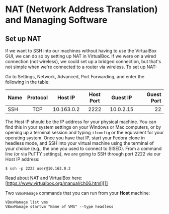 # NAT (Network Address Translation) and Managing Software 

## Set up NAT

If we want to SSH into our machines without having to use the VirtualBox GUI,
we can do so by setting up NAT in VirtualBox. If we were on a wired connection
(not wireless), we could set up a bridged connection, but that's not simple
when we're connected to a router via wireless. To set up NAT: 

Go to Settings, Network, Advanced, Port Forwarding, and enter the following in 
the table:

| Name | Protocol | Host IP      | Host Port | Guest IP  | Guest Port |
|:-----|:--------:|:------------:|:---------:|:---------:|-----------:|
| SSH  | TCP      | 10.163.0.2   | 2222      | 10.0.2.15 | 22         |

The Host IP should be the IP address for your physical machine. You can find
this in your system settings on your Windows or Mac computers, or by opening up
a terminal session and typing ``ifconfig`` or the equivalent for your operating
system. Once you have that IP, start your Fedora clone in headless mode, and
SSH into your virtual machine using the terminal of your choice (e.g., the one
you used to connect to SISED). From a command line (or via PuTTY settings), we
are going to SSH through port 2222 via our Host IP address:

```
$ ssh -p 2222 user@10.163.0.2
```

Read about NAT and VirtualBox here: [https://www.virtualbox.org/manual/ch06.html][1]

[1]:https://www.virtualbox.org/manual/ch06.html

Two ``VBoxManage`` commands that you can run from your **Host** machine:

```
VBoxManage list vms
VBoxManage startvm "Name of VMS" --type headless
```
